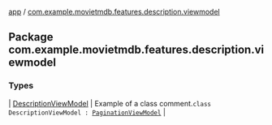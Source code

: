 [app](../index.md) / [com.example.movietmdb.features.description.viewmodel](./index.md)

## Package com.example.movietmdb.features.description.viewmodel

### Types

| [DescriptionViewModel](-description-view-model/index.md) | Example of a class comment.`class DescriptionViewModel : `[`PaginationViewModel`](../com.example.movietmdb.view-model/-pagination-view-model/index.md) |

